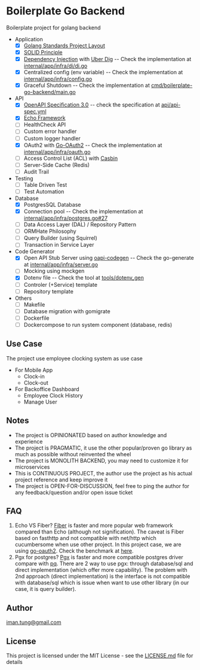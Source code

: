 # Boilerplate Go Backend

Boilerplate project for golang backend

- Application
    - [x] [Golang Standards Project Layout](https://github.com/golang-standards/project-layout)
    - [x] [SOLID Principle](https://en.wikipedia.org/wiki/SOLID)
    - [x] [Dependency Injection](https://en.wikipedia.org/wiki/Dependency_injection) with [Uber Dig](https://github.com/uber-go/dig) -- Check the implementation at [internal/app/infra/di/di.go](internal/app/infra/di/di.go)
    - [x] Centralized config (env variable) -- Check the implementation at [internal/app/infra/config.go](internal/app/infra/config.go)
    - [x] Graceful Shutdown -- Check the implementation at [cmd/boilerplate-go-backend/main.go](cmd/boilerplate-go-backend/main.go)
- API
    - [x] [OpenAPI Specification 3.0](https://swagger.io/resources/open-api/) -- check the specification at [api/api-spec.yml](api/api-spec.yml)
    - [x] [Echo Framework](https://echo.labstack.com/)
    - [ ] HealthCheck API
    - [ ] Custom error handler
    - [ ] Custom logger handler
    - [x] OAuth2 with [Go-OAuth2](https://github.com/go-oauth2/oauth2) -- Check the implementation at [internal/app/infra/oauth.go](internal/app/infra/oauth.go)
    - [ ] Access Control List (ACL) with [Casbin](https://github.com/casbin/casbin)
    - [ ] Server-Side Cache (Redis)
    - [ ] Audit Trail
- Testing
    - [ ] Table Driven Test
    - [ ] Test Automation
- Database
    - [x] PostgresSQL Database
    - [x] Connection pool -- Check the implementation at [internal/app/infra/postgres.go#27](internal/app/infra/postgres.go#27)
    - [ ] Data Access Layer (DAL) / Repository Pattern
    - [ ] ORMHate Philosophy
    - [ ] Query Builder (using Squirrel)
    - [ ] Transaction in Service Layer
- Code Generator
    - [x] Open API Stub Server using [oapi-codegen](github.com/deepmap/oapi-codegen) -- Check the go-generate at [internal/app/infra/server.go](internal/app/infra/server.go) 
    - [ ] Mocking using mockgen
    - [x] Dotenv file -- Check the tool at [tools/dotenv_gen](tools/dotenv_gen/README.md)
    - [ ] Controler (+Service) template
    - [ ] Repository template
- Others
    - [ ] Makefile
    - [ ] Database migration with gomigrate
    - [ ] Dockerfile 
    - [ ] Dockercompose to run system component (database, redis)

## Use Case

The project use employee clocking system as use case
- For Mobile App 
    - Clock-in
    - Clock-out
- For Backoffice Dashboard
    - Employee Clock History
    - Manage User

## Notes 

- The project is OPINIONATED based on author knowledge and experience
- The project is PRAGMATIC, it use the other popular/proven go library as much as possible without reinvented the wheel
- The project is MONOLITH BACKEND, you may need to customize it for microservices 
- This is CONTINUOUS PROJECT, the author use the project as his actual project reference and keep improve it
- The project is OPEN-FOR-DISCUSSION, feel free to ping the author for any feedback/question and/or open issue ticket

## FAQ

1. Echo VS Fiber? [Fiber](https://github.com/gofiber/fiber) is faster and more popular web framework compared than Echo (although not signification). The caveat is Fiber based on fasthttp and not compatible with net/http which cucumbersome when use other project. In this project case, we are using [go-oauth2](https://github.com/go-oauth2/oauth2). Check the benchmark at [here](https://medium.com/deno-the-complete-reference/go-gin-vs-fiber-vs-echo-how-much-performance-difference-is-really-there-for-a-real-world-use-1ed29d6a3e4d).
2. Pgx for postgres? [Pgx](https://github.com/jackc/pgx) is faster and more compatible postgres driver compare with [pq](https://github.com/lib/pq). There are 2 way to use pgx: through database/sql and direct implementation (which offer more capability). The problem with 2nd approach (direct implementation) is the interface is not compatible with database/sql which is issue when want to use other library (in our case, it is query builder).

## Author

<iman.tung@gmail.com>


## License

This project is licensed under the MIT License - see the [LICENSE.md](LICENSE.md) file for details
